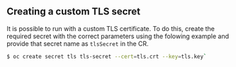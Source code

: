 ## Creating a custom TLS secret

It is possible to run with a custom TLS certificate. To do this, create the required secret with the correct parameters using the folowing example and provide that secret name as `tlsSecret` in the CR.

```bash
$ oc create secret tls tls-secret --cert=tls.crt --key=tls.key`
```
